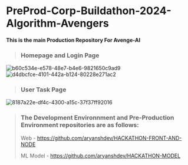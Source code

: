 # PreProd-Corp-Buildathon-2024-Algorithm-Avengers
#### This is the main Production Repository For Avenge-AI

> ### Homepage and Login Page
![b60c534e-e578-48e7-b4e6-9821650c9ad9](https://github.com/user-attachments/assets/25c6edfc-c8a7-40c4-aa3f-cdb6581d449f)
![d4dbcfce-4101-442a-b124-80228e271ac2](https://github.com/user-attachments/assets/5179cb35-3dd8-48be-87dc-bbf99c7aad3c)

> ### User Task Page
![8187a22e-df4c-4300-a15c-37f37ff92016](https://github.com/user-attachments/assets/9ee83c20-528b-4ac2-8f61-988170216194)


> ### The Development Environnment and Pre-Production Environment repositories are as follows:
> Web - https://github.com/aryanshdev/HACKATHON-FRONT-AND-NODE
> 
> ML Model - https://github.com/aryanshdev/HACKATHON-MODEL
